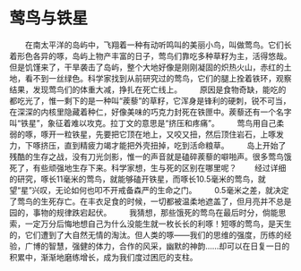 # 莺鸟与铁星
　　在南太平洋的岛屿中，飞翔着一种有动听鸣叫的美丽小鸟，叫做莺鸟。它们长着形色各异的啄，岛屿上物产丰富的日子，莺鸟们靠吃多种草籽为主，活得悠哉。但是饥馑来了，干旱袭击了岛屿，整个大地好像是刚刚凝固的炽热火山，赤红的土地，看不到一丝绿色。科学家找到从前研究过的莺鸟，它们的腿上拴着铁环，观察结果，发现莺鸟们的体重大减，挣扎在死亡线上。 
　　原因是食物奇缺，能吃的都吃光了，惟一剩下的是一种叫“蒺藜”的草籽，它浑身是锋利的硬刺，锐不可当，在深深的内核里隐藏着种仁，好像美味的巧克力封死在铁匣中。蒺藜还有一个名字叫“铁星”，象征着难以攻克。拉丁文的意思是“挤压和疼痛”。 
　　莺鸟用自己柔弱的啄，啄开一粒铁星，先要把它顶在地上，又咬又扭，然后顶住岩石，上啄发力，下啄挤压，直到精疲力竭才能把外壳扭掉，吃到活命粮草。 
　　岛上开始了残酷的生存之战，没有刀光剑影，惟一的声音就是磕碎蒺藜的噼啪声。很多莺鸟饿死了，有些顽强地生存下来。科学家想，生与死的区别在哪里呢？ 
　　经过详细的研究，啄长11毫米的莺鸟，就能够磕开铁星，而啄长10.5毫米的莺鸟，就望“星”兴叹，无论如何也叩不开戒备森严的生命之门。 
　　0.5毫米之差，就决定了莺鸟的生死存亡。在丰衣足食的时候，一切都被温柔地遮盖了，但月亮并不总是园的，事物的规律跌宕起伏。 
　　我猜想，那些饿死的莺鸟在最后时分，倘能思索，一定万分后悔地想自己为什么没能生就一枚长长的利啄！短啄的莺鸟，是天生的，它们遭到了大自然无情的淘汰。但人类的啄——我们的思维的强度，历练的经验，广博的智慧，强健的体力，合作的风采，幽默的神韵……却可以在日复一日的积累中，渐渐地磨练增长，成为我们度过困厄的支柱。
 